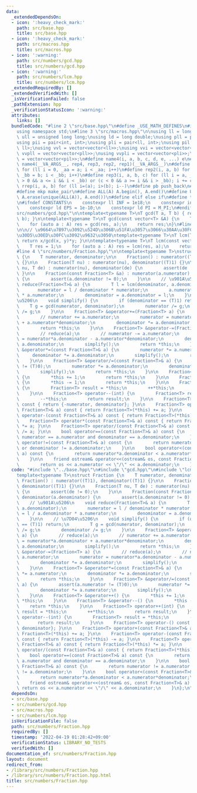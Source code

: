 ```yaml
---
data:
  _extendedDependsOn:
  - icon: ':heavy_check_mark:'
    path: src/base.hpp
    title: src/base.hpp
  - icon: ':heavy_check_mark:'
    path: src/macros.hpp
    title: src/macros.hpp
  - icon: ':warning:'
    path: src/numbers/gcd.hpp
    title: src/numbers/gcd.hpp
  - icon: ':warning:'
    path: src/numbers/lcm.hpp
    title: src/numbers/lcm.hpp
  _extendedRequiredBy: []
  _extendedVerifiedWith: []
  _isVerificationFailed: false
  _pathExtension: hpp
  _verificationStatusIcon: ':warning:'
  attributes:
    links: []
  bundledCode: "#line 2 \"src/base.hpp\"\n#define _USE_MATH_DEFINES\n#include <bits/stdc++.h>\n\
    using namespace std;\n#line 3 \"src/macros.hpp\"\n\nusing ll = long long;\nusing\
    \ ull = unsigned long long;\nusing ld = long double;\nusing pll = pair<ll, ll>;\n\
    using pii = pair<int, int>;\nusing pli = pair<ll, int>;\nusing pil = pair<int,\
    \ ll>;\nusing vvl = vector<vector<ll>>;\nusing vvi = vector<vector<int>>;\nusing\
    \ vvpll = vector<vector<pll>>;\nusing vvpli = vector<vector<pli>>;\nusing vvpil\
    \ = vector<vector<pil>>;\n#define name4(i, a, b, c, d, e, ...) e\n#define rep(...)\
    \ name4(__VA_ARGS__, rep4, rep3, rep2, rep1)(__VA_ARGS__)\n#define rep1(i, a)\
    \ for (ll i = 0, _aa = a; i < _aa; i++)\n#define rep2(i, a, b) for (ll i = a,\
    \ _bb = b; i < _bb; i++)\n#define rep3(i, a, b, c) for (ll i = a, _bb = b; (c\
    \ > 0 && a <= i && i < _bb) or (c < 0 && a >= i && i > _bb); i += c)\n#define\
    \ rrep(i, a, b) for (ll i=(a); i>(b); i--)\n#define pb push_back\n#define eb emplace_back\n\
    #define mkp make_pair\n#define ALL(A) A.begin(), A.end()\n#define UNIQUE(A) sort(ALL(A)),\
    \ A.erase(unique(ALL(A)), A.end())\n#define elif else if\n#define tostr to_string\n\
    \n#ifndef CONSTANTS\n    constexpr ll INF = 1e18;\n    constexpr int MOD = 1000000007;\n\
    \    constexpr ld EPS = 1e-10;\n    constexpr ld PI = M_PI;\n#endif\n#line 3 \"\
    src/numbers/gcd.hpp\"\n\ntemplate<typename T>\nT gcd(T a, T b) { return __gcd(a,\
    \ b); }\n\ntemplate<typename T>\nT gcd(const vector<T> &A) {\n    T res = 0;\n\
    \    for (auto a : A) res = gcd(res, a);\n    return res;\n}\n#line 4 \"src/numbers/lcm.hpp\"\
    \n\n// \u9664\u7B97\u3092\u524D\u306B\u51FA\u3057\u3066\u30AA\u30FC\u30D0\u30FC\
    \u30D5\u30ED\u30FC\u3092\u9632\u3050\ntemplate<typename T>\nT lcm(T x, T y) {\
    \ return x/gcd(x, y)*y; }\n\ntemplate<typename T>\nT lcm(const vector<T> &A) {\n\
    \    T res = 1;\n    for (auto a : A) res = lcm(res, a);\n    return res;\n}\n\
    #line 4 \"src/numbers/Fraction.hpp\"\n\ntemplate<typename T>\nstruct Fraction\
    \ {\n    T numerator, denominator;\n\n    Fraction() : numerator((T)1), denominator((T)1)\
    \ {}\n\n    Fraction(T nu) : numerator(nu), denominator((T)1) {}\n\n    Fraction(T\
    \ nu, T de) : numerator(nu), denominator(de) {\n        assert(de != 0);\n   \
    \ }\n\n    Fraction(const Fraction<T> &a) : numerator(a.numerator), denominator(a.denominator)\
    \ {\n        assert(a.denominator != 0);\n    }\n\n    // \u901A\u5206\n    void\
    \ reduce(Fraction<T>& a) {\n        T l = lcm(denominator, a.denominator);\n \
    \       numerator = l / denominator * numerator;\n        a.numerator = l / a.denominator\
    \ * a.numerator;\n        denominator = a.denominator = l;\n    }\n\n    // \u7D04\
    \u5206\n    void simplify() {\n        if (denominator == (T)1) return;\n    \
    \    T g = gcd(numerator, denominator);\n        numerator /= g;\n        denominator\
    \ /= g;\n    }\n\n    Fraction<T> &operator+=(Fraction<T> a) {\n        // reduce(a);\n\
    \        // numerator += a.numerator;\n        numerator = numerator*a.denominator\
    \ + a.numerator*denominator;\n        denominator *= a.denominator;\n        simplify();\n\
    \        return *this;\n    }\n\n    Fraction<T> &operator-=(Fraction<T> a) {\n\
    \        // reduce(a);\n        // numerator -= a.numerator;\n        numerator\
    \ = numerator*a.denominator - a.numerator*denominator;\n        denominator *=\
    \ a.denominator;\n        simplify();\n        return *this;\n    }\n\n    Fraction<T>\
    \ &operator*=(const Fraction<T>& a) {\n        numerator *= a.numerator;\n   \
    \     denominator *= a.denominator;\n        simplify();\n        return *this;\n\
    \    }\n\n    Fraction<T> &operator/=(const Fraction<T>& a) {\n        assert(a.numerator\
    \ != (T)0);\n        numerator *= a.denominator;\n        denominator *= a.numerator;\n\
    \        simplify();\n        return *this;\n    }\n\n    Fraction<T> &operator++()\
    \ {\n        *this += 1;\n        return *this;\n    }\n\n    Fraction<T> &operator--()\
    \ {\n        *this -= 1;\n        return *this;\n    }\n\n    Fraction<T> operator++(int)\
    \ {\n        Fraction<T> result = *this;\n        ++*this;\n        return result;\n\
    \    }\n\n    Fraction<T> operator--(int) {\n        Fraction<T> result = *this;\n\
    \        --*this;\n        return result;\n    }\n\n    Fraction<T> operator-()\
    \ const { return {-numerator, denominator}; }\n\n    Fraction<T> operator+(const\
    \ Fraction<T>& a) const { return Fraction<T>(*this) += a; }\n\n    Fraction<T>\
    \ operator-(const Fraction<T>& a) const { return Fraction<T>(*this) -= a; }\n\n\
    \    Fraction<T> operator*(const Fraction<T>& a) const { return Fraction<T>(*this)\
    \ *= a; }\n\n    Fraction<T> operator/(const Fraction<T>& a) const { return Fraction<T>(*this)\
    \ /= a; }\n\n    bool operator==(const Fraction<T>& a) const {\n        return\
    \ numerator == a.numerator and denominator == a.denominator;\n    }\n\n    bool\
    \ operator!=(const Fraction<T>& a) const {\n        return numerator != a.numerator\
    \ or denominator != a.denominator;\n    }\n\n    bool operator<(const Fraction<T>&\
    \ a) const {\n        return numerator*a.denominator < a.numerator*denominator;\n\
    \    }\n\n    friend ostream& operator<<(ostream& os, const Fraction<T>& a) {\n\
    \        return os << a.numerator << \"/\" << a.denominator;\n    }\n};\n"
  code: "#include \"../base.hpp\"\n#include \"gcd.hpp\"\n#include \"lcm.hpp\"\n\n\
    template<typename T>\nstruct Fraction {\n    T numerator, denominator;\n\n   \
    \ Fraction() : numerator((T)1), denominator((T)1) {}\n\n    Fraction(T nu) : numerator(nu),\
    \ denominator((T)1) {}\n\n    Fraction(T nu, T de) : numerator(nu), denominator(de)\
    \ {\n        assert(de != 0);\n    }\n\n    Fraction(const Fraction<T> &a) : numerator(a.numerator),\
    \ denominator(a.denominator) {\n        assert(a.denominator != 0);\n    }\n\n\
    \    // \u901A\u5206\n    void reduce(Fraction<T>& a) {\n        T l = lcm(denominator,\
    \ a.denominator);\n        numerator = l / denominator * numerator;\n        a.numerator\
    \ = l / a.denominator * a.numerator;\n        denominator = a.denominator = l;\n\
    \    }\n\n    // \u7D04\u5206\n    void simplify() {\n        if (denominator\
    \ == (T)1) return;\n        T g = gcd(numerator, denominator);\n        numerator\
    \ /= g;\n        denominator /= g;\n    }\n\n    Fraction<T> &operator+=(Fraction<T>\
    \ a) {\n        // reduce(a);\n        // numerator += a.numerator;\n        numerator\
    \ = numerator*a.denominator + a.numerator*denominator;\n        denominator *=\
    \ a.denominator;\n        simplify();\n        return *this;\n    }\n\n    Fraction<T>\
    \ &operator-=(Fraction<T> a) {\n        // reduce(a);\n        // numerator -=\
    \ a.numerator;\n        numerator = numerator*a.denominator - a.numerator*denominator;\n\
    \        denominator *= a.denominator;\n        simplify();\n        return *this;\n\
    \    }\n\n    Fraction<T> &operator*=(const Fraction<T>& a) {\n        numerator\
    \ *= a.numerator;\n        denominator *= a.denominator;\n        simplify();\n\
    \        return *this;\n    }\n\n    Fraction<T> &operator/=(const Fraction<T>&\
    \ a) {\n        assert(a.numerator != (T)0);\n        numerator *= a.denominator;\n\
    \        denominator *= a.numerator;\n        simplify();\n        return *this;\n\
    \    }\n\n    Fraction<T> &operator++() {\n        *this += 1;\n        return\
    \ *this;\n    }\n\n    Fraction<T> &operator--() {\n        *this -= 1;\n    \
    \    return *this;\n    }\n\n    Fraction<T> operator++(int) {\n        Fraction<T>\
    \ result = *this;\n        ++*this;\n        return result;\n    }\n\n    Fraction<T>\
    \ operator--(int) {\n        Fraction<T> result = *this;\n        --*this;\n \
    \       return result;\n    }\n\n    Fraction<T> operator-() const { return {-numerator,\
    \ denominator}; }\n\n    Fraction<T> operator+(const Fraction<T>& a) const { return\
    \ Fraction<T>(*this) += a; }\n\n    Fraction<T> operator-(const Fraction<T>& a)\
    \ const { return Fraction<T>(*this) -= a; }\n\n    Fraction<T> operator*(const\
    \ Fraction<T>& a) const { return Fraction<T>(*this) *= a; }\n\n    Fraction<T>\
    \ operator/(const Fraction<T>& a) const { return Fraction<T>(*this) /= a; }\n\n\
    \    bool operator==(const Fraction<T>& a) const {\n        return numerator ==\
    \ a.numerator and denominator == a.denominator;\n    }\n\n    bool operator!=(const\
    \ Fraction<T>& a) const {\n        return numerator != a.numerator or denominator\
    \ != a.denominator;\n    }\n\n    bool operator<(const Fraction<T>& a) const {\n\
    \        return numerator*a.denominator < a.numerator*denominator;\n    }\n\n\
    \    friend ostream& operator<<(ostream& os, const Fraction<T>& a) {\n       \
    \ return os << a.numerator << \"/\" << a.denominator;\n    }\n};\n"
  dependsOn:
  - src/base.hpp
  - src/numbers/gcd.hpp
  - src/macros.hpp
  - src/numbers/lcm.hpp
  isVerificationFile: false
  path: src/numbers/Fraction.hpp
  requiredBy: []
  timestamp: '2022-04-19 01:28:42+09:00'
  verificationStatus: LIBRARY_NO_TESTS
  verifiedWith: []
documentation_of: src/numbers/Fraction.hpp
layout: document
redirect_from:
- /library/src/numbers/Fraction.hpp
- /library/src/numbers/Fraction.hpp.html
title: src/numbers/Fraction.hpp
---
```


